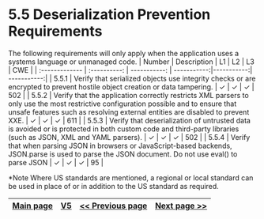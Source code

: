 # 5.5 Deserialization Prevention Requirements

The following requirements will only apply when the application uses a systems language or unmanaged code.
| Number       | Description     | L1    		| L2         | L3 		   | CWE		|
| :------------- | :----------: | -----------: | -----------:|-----------:| -----------:|
| 5.5.1 | Verify that serialized objects use integrity checks or are encrypted to prevent hostile object creation or data tampering.  | ✓	 | ✓   | ✓   | 502 |
| 5.5.2 | Verify that the application correctly restricts XML parsers to only use the most restrictive configuration possible and to ensure that unsafe features such as resolving external entities are disabled to prevent XXE. | ✓	 | ✓   | ✓   | 611 |
| 5.5.3 | Verify that deserialization of untrusted data is avoided or is protected in both custom code and third-party libraries (such as JSON, XML and YAML parsers). | ✓ 	 | ✓   | ✓   | 502 |
| 5.5.4 | Verify that when parsing JSON in browsers or JavaScript-based backends, JSON.parse is used to parse the JSON document. Do not use eval() to parse JSON | ✓ 	| ✓   | ✓   | 95 |

*Note
Where US standards are mentioned, a regional or local standard can be used in place of or in addition to the US standard as required.

[Main page](../README.md) | [V5](README.md) | [<< Previous page](v5.4_Memory_String_and_Unmanaged_Code_Requirements.md) |  [Next page >>](../V6/README.md)
| --- | --- | --- | --- |
